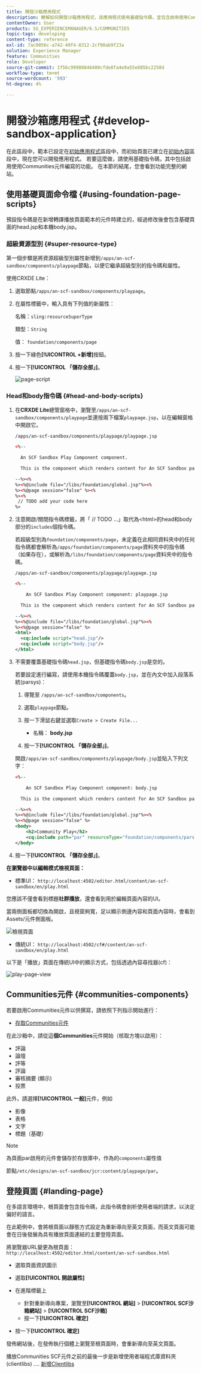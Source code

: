 ```yaml
---
title: 開發沙箱應用程式
description: 瞭解如何開發沙箱應用程式，該應用程式使用基礎指令碼，並包含啟用使用Communities元件編寫的功能。
contentOwner: User
products: SG_EXPERIENCEMANAGER/6.5/COMMUNITIES
topic-tags: developing
content-type: reference
exl-id: 7ac0056c-a742-49f4-8312-2cf90ab9f23a
solution: Experience Manager
feature: Communities
role: Developer
source-git-commit: 1f56c99980846400cfde8fa4e9a55e885bc2258d
workflow-type: tm+mt
source-wordcount: '593'
ht-degree: 4%

---
```


# 開發沙箱應用程式  {#develop-sandbox-application}

在此區段中，範本已設定在[初始應用程式](initial-app.md)區段中，而初始頁面已建立在[初始內容](initial-content.md)區段中，現在您可以開發應用程式。 若要這麼做，請使用基礎指令碼，其中包括啟用使用Communities元件編寫的功能。 在本節的結尾，您會看到功能完整的網站。

## 使用基礎頁面命令檔 {#using-foundation-page-scripts}

預設指令碼是在新增轉譯播放頁面範本的元件時建立的，經過修改後會包含基礎頁面的head.jsp和本機body.jsp。

### 超級資源型別 {#super-resource-type}

第一個步驟是將資源超級型別屬性新增到`/apps/an-scf-sandbox/components/playpage`節點，以便它繼承超級型別的指令碼和屬性。

使用CRXDE Lite：

1. 選取節點`/apps/an-scf-sandbox/components/playpage`。
1. 在屬性標籤中，輸入具有下列值的新屬性：

   名稱：`sling:resourceSuperType`

   類型：`String`

   值： `foundation/components/page`

1. 按一下綠色&#x200B;**[!UICONTROL +新增]**&#x200B;按鈕。
1. 按一下&#x200B;**[!UICONTROL 「儲存全部」]**。

   ![page-script](assets/page-script.png)

### Head和body指令碼 {#head-and-body-scripts}

1. 在&#x200B;**CRXDE Lite**&#x200B;總管窗格中，瀏覽至`/apps/an-scf-sandbox/components/playpage`並連按兩下檔案`playpage.jsp`，以在編輯窗格中開啟它。

   `/apps/an-scf-sandbox/components/playpage/playpage.jsp`

   ```xml
   <%--
   
     An SCF Sandbox Play Component component.
   
     This is the component which renders content for An SCF Sandbox page.
   
   --%><%
   %><%@include file="/libs/foundation/global.jsp"%><%
   %><%@page session="false" %><%
   %><%
    // TODO add your code here
   %>
   ```

1. 注意開啟/關閉指令碼標籤，將「 // TODO ...」取代為&lt;html>的head和body部分的`includes`個指令碼。

   若超級型別為`foundation/components/page`，未定義在此相同資料夾中的任何指令碼都會解析為`/apps/foundation/components/page`資料夾中的指令碼（如果存在），或解析為`/libs/foundation/components/page`資料夾中的指令碼。

   `/apps/an-scf-sandbox/components/playpage/playpage.jsp`

   ```xml
   <%--
   
       An SCF Sandbox Play Component component: playpage.jsp
   
     This is the component which renders content for An SCF Sandbox page.
   
   --%><%
   %><%@include file="/libs/foundation/global.jsp"%><%
   %><%@page session="false" %>
   <html>
     <cq:include script="head.jsp"/>
     <cq:include script="body.jsp"/>
   </html>
   ```

1. 不需要覆蓋基礎指令碼`head.jsp`，但基礎指令碼`body.jsp`是空的。

   若要設定進行編寫，請使用本機指令碼覆蓋`body.jsp`，並在內文中加入段落系統(parsys)：

   1. 導覽至 `/apps/an-scf-sandbox/components`。
   1. 選取`playpage`節點。
   1. 按一下滑鼠右鍵並選取`Create > Create File...`

      * 名稱： **body.jsp**

   1. 按一下&#x200B;**[!UICONTROL 「儲存全部」]**。

   開啟`/apps/an-scf-sandbox/components/playpage/body.jsp`並貼入下列文字：

   ```xml
   <%--
   
       An SCF Sandbox Play Component component: body.jsp
   
     This is the component which renders content for An SCF Sandbox page.
   
   --%><%
   %><%@include file="/libs/foundation/global.jsp"%><%
   %><%@page session="false" %>
   <body>
       <h2>Community Play</h2>
       <cq:include path="par" resourceType="foundation/components/parsys" />
   </body>
   ```

1. 按一下&#x200B;**[!UICONTROL 「儲存全部」]**。

**在瀏覽器中以編輯模式檢視頁面：**

* 標準UI： `http://localhost:4502/editor.html/content/an-scf-sandbox/en/play.html`

您應該不僅會看到標題&#x200B;**社群播放**，還會看到用於編輯頁面內容的UI。

當兩側面板都切換為開啟，且視窗夠寬，足以顯示側邊內容和頁面內容時，會看到Assets/元件側面板。

![檢視頁面](assets/view-page.png)

* 傳統UI： `http://localhost:4502/cf#/content/an-scf-sandbox/en/play.html`

以下是「播放」頁面在傳統UI中的顯示方式，包括透過內容尋找器(cf)：

![play-page-view](assets/play-page-view.png)

## Communities元件 {#communities-components}

若要啟用Communities元件以供撰寫，請依照下列指示開始進行：

* [存取Communities元件](basics.md#accessing-communities-components)

在此沙箱中，請從這&#x200B;**個Communities**&#x200B;元件開始（核取方塊以啟用）：

* 評論
* 論壇
* 評等
* 評論
* 審核摘要 (顯示)
* 投票

此外，請選擇&#x200B;**[!UICONTROL 一般]**&#x200B;元件，例如

* 影像
* 表格
* 文字
* 標題（基礎）

>[!NOTE]
>
>為頁面par啟用的元件會儲存於存放庫中，作為的`components`屬性值
>
>節點`/etc/designs/an-scf-sandbox/jcr:content/playpage/par`。

## 登陸頁面 {#landing-page}

在多語言環境中，根頁面會包含指令碼，此指令碼會剖析使用者端的請求，以決定偏好的語言。

在此範例中，會將根頁面以靜態方式設定為重新導向至英文頁面，而英文頁面可能會在日後發展為具有播放頁面連結的主要登陸頁面。

將瀏覽器URL變更為根頁面： `http://localhost:4502/editor.html/content/an-scf-sandbox.html`

* 選取頁面資訊圖示
* 選取&#x200B;**[!UICONTROL 開啟屬性]**
* 在進階標籤上

   * 針對重新導向專案，瀏覽至&#x200B;**[!UICONTROL 網站]** > **[!UICONTROL SCF沙箱網站]** > **[!UICONTROL SCF沙箱]**
   * 按一下&#x200B;**[!UICONTROL 確定]**

* 按一下&#x200B;**[!UICONTROL 確定]**

發佈網站後，在發佈執行個體上瀏覽至根頁面時，會重新導向至英文頁面。

播放Communities SCF元件之前的最後一步是新增使用者端程式庫資料夾(clientlibs) .... [新增Clientlibs](add-clientlibs.md)
